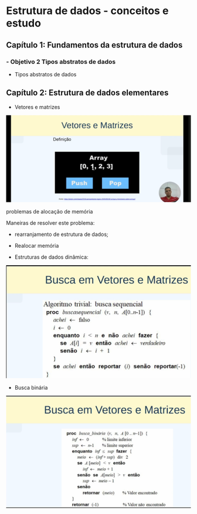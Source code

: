# Estrutura de dados - conceitos e estudo

## Capítulo 1: Fundamentos da estrutura de dados

### - Objetivo 2 Tipos abstratos de dados

- Tipos abstratos de dados

## Capítulo 2: Estrutura de dados elementares

- Vetores e matrizes

![Vetores e matrizes em estruturas de dados](imagens/vetores%20e%20matrizes.png)

problemas de alocação de memória

Maneiras de resolver este problema: 

* rearranjamento de estrutura de dados;

* Realocar memória

* Estruturas de dados dinâmica:

![Buscando elemento em matriz](imagens/BuscandoElementoMatrizPseudocodigo.png)

* Busca binária

![Busca binária](imagens/BuscandoElemento_buscabinaria.png)


